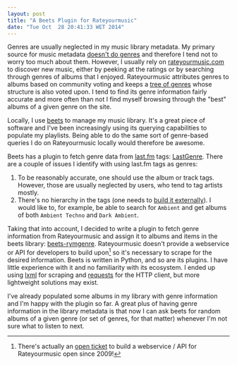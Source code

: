 ```yaml
---
layout: post
title: "A Beets Plugin for Rateyourmusic"
date: "Tue Oct  28 20:41:33 WET 2014"
---
```


Genres are usually neglected in my music library metadata. My primary source for
music metadata [doesn't do genres][mb-genres] and therefore I tend not to worry
too much about them. However, I usually rely on [rateyourmusic.com][rym] to
discover new music, either by peeking at the ratings or by searching through
genres of albums that I enjoyed. Rateyourmusic attributes genres to albums based
on community voting and keeps a [tree of genres][rym-tree] whose structure is
also voted upon. I tend to find its genre information fairly accurate and more
often than not I find myself browsing through the "best" albums of a given
genre on the site.

Locally, I use [beets][beets] to manage my music library. It's a great piece of
software and I've been increasingly using its querying capabilities to populate
my playlists. Being able to do the same sort of genre-based queries I do on
Rateyourmusic locally would therefore be awesome.

Beets has a plugin to fetch genre data from [last.fm][lastfm] tags:
[LastGenre][lastgenre]. There are a couple of issues I identify with using
last.fm tags as genres:

1. To be reasonably accurate, one should use the album or track tags. However,
   those are usually neglected by users, who tend to tag artists mostly.
2. There's no hierarchy in the tags (one needs to
   [build it externally][canonicalization]). I would like to, for example, be
   able to search for `Ambient` and get albums of both `Ambient Techno` and
   `Dark Ambient`.

Taking that into account, I decided to write a plugin to fetch genre information
from Rateyourmusic and assign it to albums and items in the beets library:
[beets-rymgenre][beets-rymgenre]. Rateyourmusic doesn't provide a webservice or
API for developers to build upon[^1] so it's necessary to scrape for the desired
information. Beets is written in Python, and so are its plugins. I have little
experience with it and no familiarity with its ecosystem. I ended up using
[lxml][lxml] for scraping and [requests][requests] for the HTTP client, but more
lightweight solutions may exist.

I've already populated some albums in my library with genre information and I'm
happy with the plugin so far. A great plus of having genre information in the
library metadata is that now I can ask beets for random albums of a given genre
(or set of genres, for that matter) whenever I'm not sure what to listen to
next.

[^1]: There's actually an [open ticket][api-ticket] to build a webservice / API
    for Rateyourmusic open since 2009!

[api-ticket]: http://rateyourmusic.com/rymzilla/view?id=683
[beets]: http://beets.radbox.org/
[beets-rymgenre]: http://github.com/jcazevedo/beets-rymgenre
[canonicalization]: http://beets.readthedocs.org/en/latest/plugins/lastgenre.html#canonicalization
[lastfm]: http://www.last.fm/
[lastgenre]: http://beets.readthedocs.org/en/latest/plugins/lastgenre.html
[lxml]: http://lxml.de/
[mb-genres]: http://musicbrainz.org/doc/General_FAQ#Why_does_MusicBrainz_not_support_genre_information.3F
[requests]: http://docs.python-requests.org/
[rym]: http://rateyourmusic.com/
[rym-tree]: http://rateyourmusic.com/rgenre
